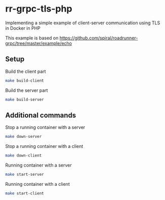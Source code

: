 # rr-grpc-tls-php

Implementing a simple example of client-server communication using TLS in Docker in PHP

This example is based on https://github.com/spiral/roadrunner-grpc/tree/master/example/echo

## Setup

Build the client part
```bash
make build-client
```

Build the server part
```bash
make build-server
```

## Additional commands

Stop a running container with a server 

```bash
make down-server
```

Stop a running container with a client 
```bash
make down-client
```

Running container with a server
```bash
make start-server
```

Running container with a client
```bash
make start-client
```